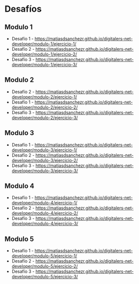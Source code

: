 # Desafíos

## Modulo 1

- Desafío 1 - <https://matiasdsanchezr.github.io/digitalers-net-developer/modulo-1/ejercicio-1/>
- Desafío 2 - <https://matiasdsanchezr.github.io/digitalers-net-developer/modulo-1/ejercicio-2/>
- Desafío 3 - <https://matiasdsanchezr.github.io/digitalers-net-developer/modulo-1/ejercicio-3/>

## Modulo 2

- Desafío 2 - <https://matiasdsanchezr.github.io/digitalers-net-developer/modulo-2/ejercicio-1/>
- Desafío 1 - <https://matiasdsanchezr.github.io/digitalers-net-developer/modulo-2/ejercicio-2/>
- Desafío 3 - <https://matiasdsanchezr.github.io/digitalers-net-developer/modulo-2/ejercicio-3/>

## Modulo 3

- Desafío 1 - <https://matiasdsanchezr.github.io/digitalers-net-developer/modulo-3/ejercicio-1/>
- Desafío 2 - <https://matiasdsanchezr.github.io/digitalers-net-developer/modulo-3/ejercicio-2/>
- Desafío 3 - <https://matiasdsanchezr.github.io/digitalers-net-developer/modulo-3/ejercicio-3/>

## Modulo 4

- Desafío 1 - <https://matiasdsanchezr.github.io/digitalers-net-developer/modulo-4/ejercicio-1/>
- Desafío 2 - <https://matiasdsanchezr.github.io/digitalers-net-developer/modulo-4/ejercicio-2/>
- Desafío 3 - <https://matiasdsanchezr.github.io/digitalers-net-developer/modulo-4/ejercicio-3/>

## Modulo 5

- Desafío 1 - <https://matiasdsanchezr.github.io/digitalers-net-developer/modulo-5/ejercicio-1/>
- Desafío 2 - <https://matiasdsanchezr.github.io/digitalers-net-developer/modulo-5/ejercicio-2/>
- Desafío 3 - <https://matiasdsanchezr.github.io/digitalers-net-developer/modulo-5/ejercicio-3/>
